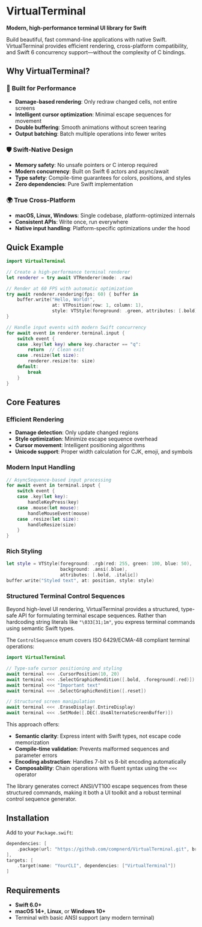 # VirtualTerminal

**Modern, high-performance terminal UI library for Swift**

Build beautiful, fast command-line applications with native Swift. VirtualTerminal provides efficient rendering, cross-platform compatibility, and Swift 6 concurrency support—without the complexity of C bindings.

## Why VirtualTerminal?

### 🚀 **Built for Performance**
- **Damage-based rendering**: Only redraw changed cells, not entire screens
- **Intelligent cursor optimization**: Minimal escape sequences for movement
- **Double buffering**: Smooth animations without screen tearing
- **Output batching**: Batch multiple operations into fewer writes

### 🛡️ **Swift-Native Design**
- **Memory safety**: No unsafe pointers or C interop required
- **Modern concurrency**: Built on Swift 6 actors and async/await
- **Type safety**: Compile-time guarantees for colors, positions, and styles
- **Zero dependencies**: Pure Swift implementation

### 🌍 **True Cross-Platform**
- **macOS, Linux, Windows**: Single codebase, platform-optimized internals
- **Consistent APIs**: Write once, run everywhere
- **Native input handling**: Platform-specific optimizations under the hood

## Quick Example

```swift
import VirtualTerminal

// Create a high-performance terminal renderer
let renderer = try await VTRenderer(mode: .raw)

// Render at 60 FPS with automatic optimization
try await renderer.rendering(fps: 60) { buffer in
    buffer.write("Hello, World!", 
                 at: VTPosition(row: 1, column: 1),
                 style: VTStyle(foreground: .green, attributes: [.bold]))
}

// Handle input events with modern Swift concurrency
for await event in renderer.terminal.input {
    switch event {
    case .key(let key) where key.character == "q":
        return  // Clean exit
    case .resize(let size):
        renderer.resize(to: size)
    default:
        break
    }
}
```

## Core Features

### Efficient Rendering
- **Damage detection**: Only update changed regions
- **Style optimization**: Minimize escape sequence overhead  
- **Cursor movement**: Intelligent positioning algorithms
- **Unicode support**: Proper width calculation for CJK, emoji, and symbols

### Modern Input Handling
```swift
// AsyncSequence-based input processing
for await event in terminal.input {
    switch event {
    case .key(let key):
        handleKeyPress(key)
    case .mouse(let mouse):
        handleMouseEvent(mouse)
    case .resize(let size):
        handleResize(size)
    }
}
```

### Rich Styling
```swift
let style = VTStyle(foreground: .rgb(red: 255, green: 100, blue: 50),
                    background: .ansi(.blue),
                    attributes: [.bold, .italic])
buffer.write("Styled text", at: position, style: style)
```

### Structured Terminal Control Sequences

Beyond high-level UI rendering, VirtualTerminal provides a structured, type-safe API for formulating terminal escape sequences. Rather than hardcoding string literals like `"\033[31;1m"`, you express terminal commands using semantic Swift types.

The `ControlSequence` enum covers ISO 6429/ECMA-48 compliant terminal operations:

```swift
import VirtualTerminal

// Type-safe cursor positioning and styling
await terminal <<< .CursorPosition(10, 20)
await terminal <<< .SelectGraphicRendition([.bold, .foreground(.red)])
await terminal <<< "Important text"
await terminal <<< .SelectGraphicRendition([.reset])

// Structured screen manipulation
await terminal <<< .EraseDisplay(.EntireDisplay)
await terminal <<< .SetMode([.DEC(.UseAlternateScreenBuffer)])
```

This approach offers:
- **Semantic clarity**: Express intent with Swift types, not escape code memorization
- **Compile-time validation**: Prevents malformed sequences and parameter errors
- **Encoding abstraction**: Handles 7-bit vs 8-bit encoding automatically
- **Composability**: Chain operations with fluent syntax using the `<<<` operator

The library generates correct ANSI/VT100 escape sequences from these structured commands, making it both a UI toolkit and a robust terminal control sequence generator.

## Installation

Add to your `Package.swift`:

```swift
dependencies: [
    .package(url: "https://github.com/compnerd/VirtualTerminal.git", branch: "main")
],
targets: [
    .target(name: "YourCLI", dependencies: ["VirtualTerminal"])
]
```

## Requirements

- **Swift 6.0+**
- **macOS 14+**, **Linux**, or **Windows 10+**
- Terminal with basic ANSI support (any modern terminal)

